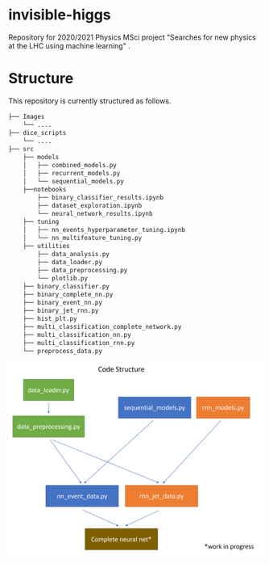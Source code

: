 # invisible-higgs
Repository for 2020/2021 Physics MSci project "Searches for new physics at the LHC using machine learning" .

# Structure
This repository is currently structured as follows.

    ├── Images
        └── ....
    ├── dice_scripts
        └── ....
    ├── src            
        ├── models   
        │   ├── combined_models.py
        │   ├── recurrent_models.py
        │   └── sequential_models.py
        ├──notebooks
            ├── binary_classifier_results.ipynb
            ├── dataset_exploration.ipynb
            └── neural_network_results.ipynb
        ├── tuning 
        │   ├── nn_events_hyperparameter_tuning.ipynb
        │   └── nn_multifeature_tuning.py
        ├── utilities   
            ├── data_analysis.py
            ├── data_loader.py
            ├── data_preprocessing.py
            └── plotlib.py
        ├── binary_classifier.py
        ├── binary_complete_nn.py
        ├── binary_event_nn.py
        ├── binary_jet_rnn.py
        ├── hist_plt.py
        ├── multi_classification_complete_network.py
        ├── multi_classification_nn.py
        ├── multi_classification_rnn.py
        └── preprocess_data.py
    
<img src="./Images/code_structure_3.png" alt="drawing" width="600"/>
